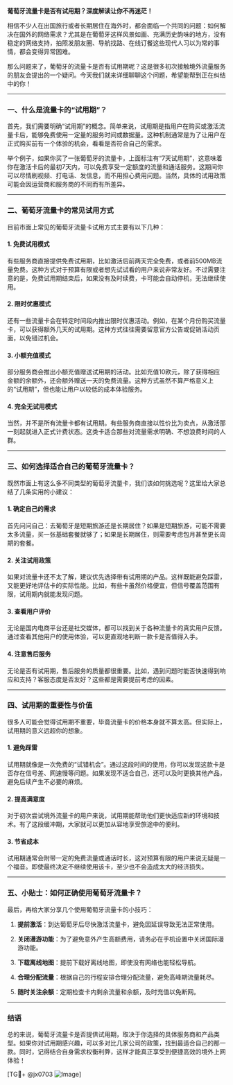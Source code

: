 **葡萄牙流量卡是否有试用期？深度解读让你不再迷茫！**

相信不少人在出国旅行或者长期居住在海外时，都会面临一个共同的问题：如何解决在国外的网络需求？尤其是在葡萄牙这样风景如画、充满历史韵味的地方，没有稳定的网络支持，拍照发朋友圈、导航找路、在线订餐这些现代人习以为常的事情，都会变得异常困难。

那么问题来了，葡萄牙的流量卡是否有试用期呢？这是很多初次接触境外流量服务的朋友会提出的一个疑问。今天我们就来详细聊聊这个问题，希望能帮到正在纠结中的你！

---

### **一、什么是流量卡的“试用期”？**

首先，我们需要明确“试用期”的概念。简单来说，试用期是指用户在购买或激活流量卡后，能够免费使用一定量的服务时间或数据量。这种机制通常是为了让用户在正式购买前有一个体验的机会，看看是否符合自己的需求。

举个例子，如果你买了一张葡萄牙的流量卡，上面标注有“7天试用期”，这意味着你在激活卡后的最初7天内，可以免费享受一定额度的流量和通话服务。这期间你可以尽情刷视频、打电话、发信息，而不用担心费用问题。当然，具体的试用政策可能会因运营商和服务商的不同而有所差异。

---

### **二、葡萄牙流量卡的常见试用方式**

目前市面上常见的葡萄牙流量卡试用方式主要有以下几种：

#### **1. 免费试用模式**
有些服务商直接提供免费试用期，比如激活后前两天完全免费，或者前500MB流量免费。这种方式对于预算有限或者想先试试看的用户来说非常友好。不过需要注意的是，免费试用期结束后，如果没有及时续费，卡可能会自动停机，无法继续使用。

#### **2. 限时优惠模式**
还有一些流量卡会在特定时间段内推出限时优惠活动。例如，在某个月份购买流量卡，可以获得额外几天的试用期。这种方式往往需要留意官方公告或促销活动页面，以免错过机会。

#### **3. 小额充值模式**
部分服务商会推出小额充值赠送试用期的活动。比如充值10欧元，除了获得相应金额的余额外，还会额外赠送一天的免费流量。这种方式虽然不算严格意义上的“试用期”，但也能让用户以较低的成本体验服务。

#### **4. 完全无试用模式**
当然，并不是所有流量卡都有试用期。有些服务商直接以性价比为卖点，从激活那一刻起就进入正式计费状态。这类卡适合那些对流量需求明确、不想浪费时间的人群。

---

### **三、如何选择适合自己的葡萄牙流量卡？**

既然市面上有这么多不同类型的葡萄牙流量卡，我们该如何挑选呢？这里给大家总结了几条实用的小建议：

#### **1. 确定自己的需求**
首先问问自己：去葡萄牙是短期旅游还是长期居住？如果是短期旅游，可能不需要太多流量，买一张基础套餐就够了；如果是长期居住，则需要考虑包月甚至更长周期的套餐。

#### **2. 关注试用政策**
如果对流量卡还不太了解，建议优先选择带有试用期的产品。这样既能避免踩雷，又能更好地评估卡的实际性能。比如，有些卡虽然价格便宜，但信号覆盖范围有限，试用期内就能发现问题。

#### **3. 查看用户评价**
无论是国内电商平台还是社交媒体，都可以找到关于各种流量卡的真实用户反馈。通过查看其他用户的使用体验，可以更直观地判断一款卡是否值得入手。

#### **4. 注意售后服务**
无论是否有试用期，售后服务的质量都很重要。比如，遇到问题时能否快速得到响应和支持？客服态度是否友好？这些都是需要提前考虑的因素。

---

### **四、试用期的重要性与价值**

很多人可能会觉得试用期不重要，毕竟流量卡的价格本身就不算太高。但实际上，试用期的意义远超你的想象。

#### **1. 避免踩雷**
试用期就像是一次免费的“试错机会”。通过这段时间的使用，你可以发现这款卡是否存在信号差、网速慢等问题。如果发现不适合自己，还可以及时更换其他产品，避免后续产生不必要的麻烦。

#### **2. 提高满意度**
对于初次尝试境外流量卡的用户来说，试用期能帮助他们更快适应新的环境和技术。有了这段缓冲期，大家就可以更加从容地享受旅途中的便利。

#### **3. 节省成本**
试用期通常会附带一定的免费流量或通话时长，这对预算有限的用户来说无疑是一个福音。即使最终决定不继续使用该卡，至少也不会造成太大的经济损失。

---

### **五、小贴士：如何正确使用葡萄牙流量卡？**

最后，再给大家分享几个使用葡萄牙流量卡的小技巧：

1. **提前激活**：到达葡萄牙后尽快激活流量卡，避免因延误导致无法正常使用。
   
2. **关闭漫游功能**：为了避免意外产生高额费用，请务必在手机设置中关闭国际漫游功能。

3. **下载离线地图**：提前下载好离线地图，即使没有网络也能轻松导航。

4. **合理分配流量**：根据自己的行程安排合理分配流量，避免高峰期流量耗尽。

5. **随时关注余额**：定期检查卡内剩余流量和余额，及时充值以免断网。

---

### **结语**

总的来说，葡萄牙流量卡是否提供试用期，取决于你选择的具体服务商和产品类型。如果你对试用期感兴趣，可以多对比几家公司的政策，找到最适合自己的那一款。同时，记得结合自身需求权衡利弊，这样才能真正享受到便捷高效的境外上网体验！

[TG💪+ @jx0703 ![Image](https://github.com/user-attachments/assets/dbca1d08-cadb-493c-b0ec-ad6f7a83f270)]